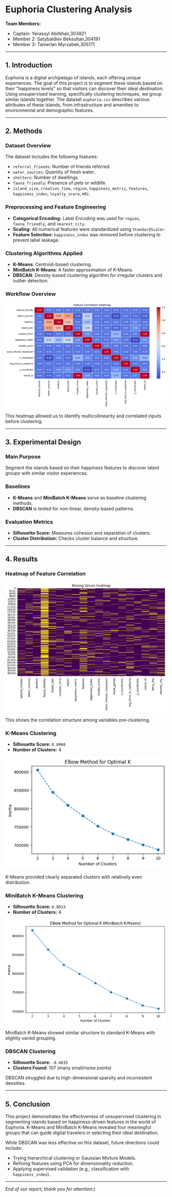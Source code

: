
# Euphoria Clustering Analysis

**Team Members:** 
- Captain: Yerassyl Abilkhair,303921
- Member 2: Satybaldiev Beksultan,304191
- Member 3: Tamerlan Myrzabek,305171

---

## 1. Introduction

Euphoria is a digital archipelago of islands, each offering unique experiences. The goal of this project is to segment these islands based on their "happiness levels" so that visitors can discover their ideal destination. Using unsupervised learning, specifically clustering techniques, we group similar islands together. The dataset `euphoria.csv` describes various attributes of these islands, from infrastructure and amenities to environmental and demographic features.

---

## 2. Methods

### Dataset Overview

The dataset includes the following features:
- `referral_friends`: Number of friends referred.
- `water_sources`: Quantity of fresh water.
- `shelters`: Number of dwellings.
- `fauna_friendly`: Presence of pets or wildlife.
- `island_size`, `creation_time`, `region`, `happiness_metric`, `features`, `happiness_index`, `loyalty_score`, etc.

### Preprocessing and Feature Engineering

- **Categorical Encoding:** Label Encoding was used for `region`, `fauna_friendly`, and `nearest_city`.
- **Scaling:** All numerical features were standardized using `StandardScaler`.
- **Feature Selection:** `happiness_index` was removed before clustering to prevent label leakage.

### Clustering Algorithms Applied

- **K-Means**: Centroid-based clustering.
- **MiniBatch K-Means**: A faster approximation of K-Means.
- **DBSCAN**: Density-based clustering algorithm for irregular clusters and outlier detection.

### Workflow Overview

![Feature Correlation Heatmap](images/featureCorrelationHeatmap.png)

This heatmap allowed us to identify multicollinearity and correlated inputs before clustering.

---

## 3. Experimental Design

### Main Purpose

Segment the islands based on their happiness features to discover latent groups with similar visitor experiences.

### Baselines

- **K-Means** and **MiniBatch K-Means** serve as baseline clustering methods.
- **DBSCAN** is tested for non-linear, density-based patterns.

### Evaluation Metrics

- **Silhouette Score:** Measures cohesion and separation of clusters.
- **Cluster Distribution:** Checks cluster balance and structure.

---

## 4. Results

### Heatmap of Feature Correlation

![Heatmap](images/heatmap.png)

This shows the correlation structure among variables pre-clustering.

### K-Means Clustering

- **Silhouette Score:** `0.0968`
- **Number of Clusters:** 4

![K-Means Clusters](images/kmean.png)

K-Means provided clearly separated clusters with relatively even distribution.

### MiniBatch K-Means Clustering

- **Silhouette Score:** `0.0833`
- **Number of Clusters:** 4

![MiniBatch Clusters](images/Minibatch.png)

MiniBatch K-Means showed similar structure to standard K-Means with slightly varied grouping.

### DBSCAN Clustering

- **Silhouette Score:** `-0.4635`
- **Clusters Found:** 107 (many small/noise points)

DBSCAN struggled due to high-dimensional sparsity and inconsistent densities.

---

## 5. Conclusion

This project demonstrates the effectiveness of unsupervised clustering in segmenting islands based on happiness-driven features in the world of Euphoria. K-Means and MiniBatch K-Means revealed four meaningful groups that can guide digital travelers in selecting their ideal destination.

While DBSCAN was less effective on this dataset, future directions could include:
- Trying hierarchical clustering or Gaussian Mixture Models.
- Refining features using PCA for dimensionality reduction.
- Applying supervised validation (e.g., classification with `happiness_index`).

---

*End of our report, thank you for attention:)*
